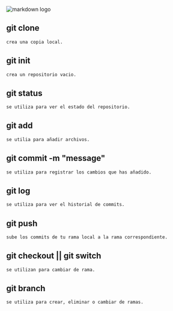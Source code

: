![markdown logo](https://serokell.io/files/pm/pmzzkh71.Markdown_markup_language_pic1.jpg)

## git clone
```sh
crea una copia local.
```
## git init
```sh
crea un repositorio vacio.
```
## git status
```sh
se utiliza para ver el estado del repositorio.
```
## git add
```sh
se utilia para añadir archivos.
```
## git commit -m "message"
```sh
se utiliza para registrar los cambios que has añadido.
```
## git log
```sh
se utiliza para ver el historial de commits.
```
## git push
```sh
sube los commits de tu rama local a la rama correspondiente.
```
## git checkout || git switch
```sh
se utilizan para cambiar de rama.
```
## git branch
```sh
se utiliza para crear, eliminar o cambiar de ramas.
```
